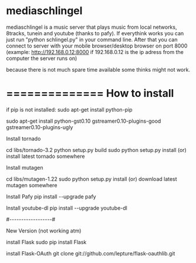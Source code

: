 mediaschlingel
==============

mediaschlingel is a music server that plays music from local networks, 8tracks, tunein and youtube (thanks to pafy). If everythink works you can just run "python schlingel.py" in your command line. After that you can connect to server with your mobile browser/desktop browser on port 8000 (example: http://192.168.0.12:8000 if 192.168.0.12 is the ip adress from the computer the server runs on)

because there is not much spare time available some thinks might not work.

==============
How to install
=============

if pip is not installed:
sudo apt-get install python-pip

sudo apt-get install python-gst0.10 gstreamer0.10-plugins-good \
    gstreamer0.10-plugins-ugly

Install tornado

cd libs/tornado-3.2
python setup.py build
sudo python setup.py install
(or)
install latest tornado somewhere

Install mutagen

cd libs/mutagen-1.22
sudo python setup.py install
(or)
download latest mutagen somewhere

Install Pafy
pip install --upgrade pafy

Install youtube-dl
pip install --upgrade youtube-dl


#------------------#

New Version (not working atm)

install Flask
sudo pip install Flask

install Flask-OAuth
git clone git://github.com/lepture/flask-oauthlib.git